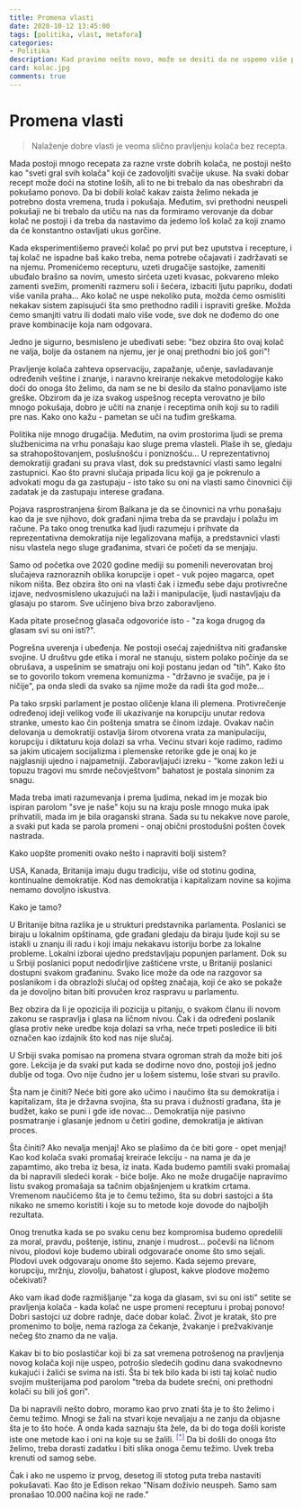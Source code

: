 ```yaml
---
title: Promena vlasti
date: 2020-10-12 13:45:00
tags: [politika, vlast, metafora]
categories:
- Politika 
description: Kad pravimo nešto novo, može se desiti da ne uspemo više puta, ali to ne bi trebalo da nas obeshrabri da pokušamo ponovo... 
card: kolac.jpg
comments: true
---
```


<style>
    .img-mb-14 { margin-bottom: 14px; }
    a { color: #6463ce; font-weight: 500; }
</style>

# Promena vlasti

> Nalaženje dobre vlasti je veoma slično pravljenju kolača bez recepta. 

Mada postoji mnogo recepata za razne vrste dobrih kolača, ne postoji nešto kao "sveti gral svih kolača" koji će zadovoljiti svačije ukuse. Na svaki dobar recept može doći na stotine loših, ali to ne bi trebalo da nas obeshrabri da pokušamo ponovo. Da bi dobili kolač kakav zaista želimo nekada je potrebno dosta vremena, truda i pokušaja. Međutim, svi prethodni neuspeli pokušaji ne bi trebalo da utiču na nas da formiramo verovanje da dobar kolač ne postoji i da treba da nastavimo da jedemo loš kolač za koji znamo da će konstantno ostavljati ukus gorčine.

Kada eksperimentišemo praveći kolač po prvi put bez uputstva i recepture, i taj kolač ne ispadne baš kako treba, nema potrebe očajavati i zadržavati se na njemu. Promenićemo recepturu, uzeti drugačije sastojke, zameniti ubuđalo brašno sa novim, umesto sirćeta uzeti kvasac, pokvareno mleko zamenti svežim, promeniti razmeru soli i šećera, izbaciti ljutu papriku, dodati više vanila praha... Ako kolač ne uspe nekoliko puta, možda ćemo osmisliti nekakav sistem zapisujući šta smo prethodno radili i ispraviti greške. Možda ćemo smanjiti vatru ili dodati malo više vode, sve dok ne dođemo do one prave kombinacije koja nam odgovara.

Jedno je sigurno, besmisleno je ubeđivati sebe: "bez obzira što ovaj kolač ne valja, bolje da ostanem na njemu, jer je onaj prethodni bio još gori"!

Pravljenje kolača zahteva opservaciju, zapažanje, učenje, savladavanje određenih veštine i znanje, i naravno kreiranje nekakve metodologije kako doći do onoga što želimo, da nam se ne bi desilo da stalno ponavljamo iste greške. Obzirom da je iza svakog uspešnog recepta verovatno je bilo mnogo pokušaja, dobro je učiti na znanje i receptima onih koji su to radili pre nas. Kako ono kažu - pametan se uči na tuđim greškama.

Politika nije mnogo drugačija. Međutim, na ovim prostorima ljudi se prema službenicima na vrhu ponašaju kao sluge prema vlasteli. Plaše ih se, gledaju sa strahopoštovanjem, poslušnošću i poniznošću... U reprezentativnoj demokratiji građani su prava vlast, dok su predstavnici vlasti samo legalni zastupnici. Kao što pravni slučaja pripada licu koji ga je pokrenulo a advokati mogu da ga zastupaju - isto tako su oni na vlasti samo činovnici čiji zadatak je da zastupaju interese građana.

Pojava rasprostranjena širom Balkana je da se činovnici na vrhu ponašaju kao da je sve njihovo, dok građani njima treba da se pravdaju i polažu im račune. Pa tako onog trenutka kad ljudi razumeju i prihvate da reprezentativna demokratija nije legalizovana mafija, a predstavnici vlasti nisu vlastela nego sluge građanima, stvari će početi da se menjaju.

Samo od početka ove 2020 godine mediji su pomenili neverovatan broj slučajeva raznoraznih oblika korupcije i opet - vuk pojeo magarca, opet nikom ništa. Bez obzira što oni na vlasti čak i između sebe daju protivrečne izjave, nedvosmisleno ukazujući na laži i manipulacije, ljudi nastavljaju da glasaju po starom. Sve učinjeno biva brzo zaboravljeno. 

Kada pitate prosečnog glasača odgovoriće isto - "za koga drugog da glasam svi su oni isti?". 

Pogrešna uverenja i ubeđenja. Ne postoji osećaj zajedništva niti građanske svojine. U društvu gde etika i moral ne stanuju, sistem polako počinje da se obrušava, a uspešnim se smatraju oni koji postanu jedan od "tih". Kako što se to govorilo tokom vremena komunizma - "državno je svačije, pa je i ničije", pa onda sledi da svako sa njime može da radi šta god može...

Pa tako srpski parlament je postao oličenje klana ili plemena. Protivrečenje određenoj ideji velikog vođe ili ukazivanje na korupciju unutar redova stranke, umesto kao čin poštenja smatra se činom izdaje. Ovakav način delovanja u demokratiji ostavlja širom otvorena vrata za manipulaciju, korupciju i diktaturu koja dolazi sa vrha. Većinu stvari koje radimo, radimo sa jakim uticajem socijalizma i plemenske retorike gde je onaj ko je najglasniji ujedno i najpametniji. Zaboravljajući izreku - "kome zakon leži u topuzu tragovi mu smrde nečovještvom" bahatost je postala sinonim za snagu. 

Mada treba imati razumevanja i prema ljudima, nekad im je mozak bio ispiran parolom "sve je naše" koju su na kraju posle mnogo muka ipak prihvatili, mada im je bila oraganski strana. Sada su tu nekakve nove parole, a svaki put kada se parola promeni - onaj obični prostodušni pošten čovek nastrada.

Kako uopšte promeniti ovako nešto i napraviti bolji sistem?

USA, Kanada, Britanija imaju dugu tradiciju, više od stotinu godina, kontinualne demokratije. Kod nas demokratija i kapitalizam novine sa kojima nemamo dovoljno iskustva. 

Kako je tamo?

U Britanije bitna razlika je u strukturi predstavnika parlamenta. Poslanici se biraju u lokalnim opštinama, gde građani gledaju da biraju ljude koji su se istakli u znanju ili radu i koji imaju nekakavu istoriju borbe za lokalne probleme. Lokalni izborai ujedno predstavljaju popunjen parlament. Dok su u Srbiji poslanici poput nedodirljive zaštićene vrste, u Britaniji poslanici dostupni svakom građaninu. Svako lice može da ode na razgovor sa poslanikom i da obrazloži slučaj od opšteg značaja, koji će ako se pokaže da je dovoljno bitan biti provučen kroz raspravu u parlamentu.

Bez obzira da li je opozicija ili pozicija u pitanju, o svakom članu ili novom zakonu se raspravlja i glasa na ličnom nivou. Čak i da određeni poslanik glasa protiv neke uredbe koja dolazi sa vrha, neće trpeti posledice ili biti označen kao izdajnik što kod nas nije slučaj.

U Srbiji svaka pomisao na promena stvara ogroman strah da može biti još gore. Lekcija je da svaki put kada se dodirne novo dno, postoji još jedno dublje od toga. Ovo nije čudno jer u lošem sistemu, loše stvari su pravilo.

Šta nam je činiti?
Neće biti gore ako učimo i naučimo šta su demokratija i kapitalizam, šta je državna svojina, šta su prava i dužnosti građana, šta je budžet, kako se puni i gde ide novac... Demokratija nije pasivno posmatranje i glasanje jednom u četiri godine, demokratija je aktivan proces. 

Šta činiti?
Ako nevalja menjaj! 
Ako se plašimo da će biti gore - opet menjaj! 
Kao kod kolača svaki promašaj kreiraće lekciju - na nama je da je zapamtimo, ako treba iz besa, iz inata. Kada budemo pamtili svaki promašaj da bi napravili sledeći korak - biće bolje. Ako ne može drugačije napravimo listu svakog promašaja sa tačnim objašnjenjem u kratkim crtama. Vremenom naučićemo šta je to čemu težimo, šta su dobri sastojci a šta nikako ne smemo koristiti i koje su to metode koje dovode do najboljih rezultata.

Onog trenutka kada se po svaku cenu bez kompromisa budemo opredelili za moral, pravdu, poštenje, istinu, znanje i mudrost... počevši na ličnom nivou, plodovi koje budemo ubirali odgovaraće onome što smo sejali. Plodovi uvek odgovaraju onome što sejemo. Kada sejemo prevare, korupciju, mržnju, zlovolju, bahatost i glupost, kakve plodove možemo očekivati? 

Ako vam ikad dođe razmišljanje "za koga da glasam, svi su oni isti" setite se pravljenja kolača - kada kolač ne uspe promeni recepturu i probaj ponovo!
Dobri sastojci uz dobre radnje, daće dobar kolač. Život je kratak, što pre promenimo to bolje, nema razloga za čekanje, žvakanje i prežvakivanje nečeg što znamo da ne valja. 

Kakav bi to bio poslastičar koji bi za sat vremena potrošenog na pravljenja novog kolača koji nije uspeo, potrošio sledećih godinu dana svakodnevno kukajući i žalići se svima na isti. Šta bi tek bilo kada bi isti taj kolač nudio svojim mušterijama pod parolom "treba da budete srećni, oni prethodni kolači su bili još gori". 

Da bi napravili nešto dobro, moramo kao prvo znati šta je to što želimo i čemu težimo. Mnogi se žali na stvari koje nevaljaju a ne zanju da objasne šta je to što hoće. A onda kada saznaju šta žele, da bi do toga došli koriste iste one metode kao i oni na koje su se žalili. <sup>[[*]](https://www.telegraf.rs/zanimljivosti/svastara/3079103-kako-jedna-japanka-vidi-srbe-pljuju-gde-stignu-tresu-nos-na-ulici-psuju-majku-sunce-familiju)</sup> Da bi došli do onoga što želimo, treba dorasti zadatku i biti slika onoga čemu težimo. Uvek treba krenuti od samog sebe. 

Čak i ako ne uspemo iz prvog, desetog ili stotog puta treba nastaviti pokušavati. Kao što je Edison rekao "Nisam doživio neuspeh. Samo sam pronašao 10.000 načina koji ne rade."

